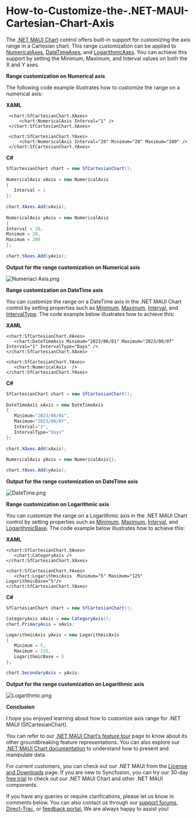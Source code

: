 # How-to-Customize-the-.NET-MAUI-Cartesian-Chart-Axis
The [.NET MAUI Chart]() control offers built-in support for customizing the axis range in a Cartesian chart. This range customization can be applied to [NumericalAxes](https://help.syncfusion.com/cr/maui/Syncfusion.Maui.Charts.NumericalAxis.html?tabs=tabid-1%2Ctabid-13%2Ctabid-11%2Ctabid-3%2Ctabid-7%2Ctabid-5%2Ctabid-9), [DateTimeAxes](), and [LogarithmicAxes](). You can achieve this support by setting the Minimum, Maximum, and Interval values on both the X and Y axes. 

**Range customization on Numerical axis**

The following code example illustrates how to customize the range on a numerical axis:

**XAML**
 ```XAML
  <chart:SfCartesianChart.XAxes>
      <chart:NumericalAxis Interval="1" />
  </chart:SfCartesianChart.XAxes>
  
  <chart:SfCartesianChart.YAxes>
      <chart:NumericalAxis Interval="20" Minimum="20" Maximum="200" />
  </chart:SfCartesianChart.YAxes>
 ```

**C#**
 
 ```C#
SfCartesianChart chart = new SfCartesianChart();
      
NumericalAxis xAxis = new NumericalAxis
{
    Interval = 1
};
       
chart.XAxes.Add(xAxis);
     
NumericalAxis yAxis = new NumericalAxis
{
Interval = 20,
Minimum = 20,
Maximum = 200
};
     
chart.YAxes.Add(yAxis);
 ```


**Output for the range customization on Numerical axis**

![Numeriacl Axis.png](https://support.syncfusion.com/kb/agent/attachment/article/13220/inline?token=eyJhbGciOiJodHRwOi8vd3d3LnczLm9yZy8yMDAxLzA0L3htbGRzaWctbW9yZSNobWFjLXNoYTI1NiIsInR5cCI6IkpXVCJ9.eyJpZCI6IjkwNjIiLCJvcmdpZCI6IjMiLCJpc3MiOiJzdXBwb3J0LnN5bmNmdXNpb24uY29tIn0.UHXVvz7-cYbQlqLX5batyWLFNcvYd4YrKxIfWRDvUos)

**Range customization on  DateTime axis**

You can customize the range on a DateTime axis in the .NET MAUI Chart control by setting properties such as [Minimum](https://help.syncfusion.com/cr/maui/Syncfusion.Maui.Charts.NumericalAxis.html?tabs=tabid-1%2Ctabid-13%2Ctabid-11%2Ctabid-3%2Ctabid-7%2Ctabid-5%2Ctabid-9#Syncfusion_Maui_Charts_NumericalAxis_Minimum), [Maximum](https://help.syncfusion.com/cr/maui/Syncfusion.Maui.Charts.NumericalAxis.html?tabs=tabid-1%2Ctabid-13%2Ctabid-11%2Ctabid-3%2Ctabid-7%2Ctabid-5%2Ctabid-9#Syncfusion_Maui_Charts_NumericalAxis_Maximum), [Interval](https://help.syncfusion.com/cr/maui/Syncfusion.Maui.Charts.NumericalAxis.html?tabs=tabid-1%2Ctabid-13%2Ctabid-11%2Ctabid-3%2Ctabid-7%2Ctabid-5%2Ctabid-9#Syncfusion_Maui_Charts_NumericalAxis_Interval), and [IntervalType](https://help.syncfusion.com/cr/maui/Syncfusion.Maui.Charts.DateTimeAxis.html#Syncfusion_Maui_Charts_DateTimeAxis_IntervalType). The code example below illustrates how to achieve this:

**XAML**

 
 ```XAML
<chart:SfCartesianChart.XAxes>
    <chart:DateTimeAxis Minimum="2023/06/01" Maximum="2023/06/07" Interval="1" IntervalType="Days" />
</chart:SfCartesianChart.XAxes>

<chart:SfCartesianChart.YAxes>
    <chart:NumericalAxis  />
</chart:SfCartesianChart.YAxes>
 ```

**C#**

 
 ```C#
SfCartesianChart chart = new SfCartesianChart();
      
DateTimeAxis xAxis = new DateTimeAxis
{
    Minimum="2023/06/01",
    Maximum="2023/06/07",
    Interval="1",
    IntervalType="Days"
};
       
chart.XAxes.Add(xAxis);
     
NumericalAxis yAxis = new NumericalAxis{};

chart.YAxes.Add(yAxis);
 ```



**Output for the range customization on DateTime axis**

![DateTime.png](https://support.syncfusion.com/kb/agent/attachment/article/13220/inline?token=eyJhbGciOiJodHRwOi8vd3d3LnczLm9yZy8yMDAxLzA0L3htbGRzaWctbW9yZSNobWFjLXNoYTI1NiIsInR5cCI6IkpXVCJ9.eyJpZCI6IjkwNjgiLCJvcmdpZCI6IjMiLCJpc3MiOiJzdXBwb3J0LnN5bmNmdXNpb24uY29tIn0.D912GsnpVxadqo1tpn8yazuXA3ezZiP68TUW8tY6MLQ)

**Range customization on  Logarithmic  axis**

You can customize the range on a Logarithmic axis in the .NET MAUI Chart control by setting properties such as [Minimum](https://help.syncfusion.com/cr/maui/Syncfusion.Maui.Charts.NumericalAxis.html?tabs=tabid-1%2Ctabid-13%2Ctabid-11%2Ctabid-3%2Ctabid-7%2Ctabid-5%2Ctabid-9#Syncfusion_Maui_Charts_NumericalAxis_Minimum), [Maximum](https://help.syncfusion.com/cr/maui/Syncfusion.Maui.Charts.NumericalAxis.html?tabs=tabid-1%2Ctabid-13%2Ctabid-11%2Ctabid-3%2Ctabid-7%2Ctabid-5%2Ctabid-9#Syncfusion_Maui_Charts_NumericalAxis_Maximum), [Interval](https://help.syncfusion.com/cr/maui/Syncfusion.Maui.Charts.NumericalAxis.html?tabs=tabid-1%2Ctabid-13%2Ctabid-11%2Ctabid-3%2Ctabid-7%2Ctabid-5%2Ctabid-9#Syncfusion_Maui_Charts_NumericalAxis_Interval), and [LogarithmicBase](https://help.syncfusion.com/cr/maui/Syncfusion.Maui.Charts.LogarithmicAxis.html#Syncfusion_Maui_Charts_LogarithmicAxis_LogarithmicBase). The code example below illustrates how to achieve this:

**XAML**

 
 ```XAML
<chart:SfCartesianChart.XAxes>
    <chart:CategoryAxis />
</chart:SfCartesianChart.XAxes>

<chart:SfCartesianChart.YAxes>
    <chart:LogarithmicAxis  Minimum="5" Maximum="125"  LogarithmicBase="5"/>
</chart:SfCartesianChart.YAxes>
 ```


**C#**

 
 ```C#
SfCartesianChart chart = new SfCartesianChart();

CategoryAxis xAxis = new CategoryAxis();
chart.PrimaryAxis = xAxis;

LogarithmicAxis yAxis = new LogarithmicAxis
{
    Minimum = 5,
    Maximum = 125,
    LogarithmicBase = 5
};

chart.SecondaryAxis = yAxis;
 ```

**Output for the range customization on Logarithmic  axis**

![Logarithmic.png](https://support.syncfusion.com/kb/agent/attachment/article/13220/inline?token=eyJhbGciOiJodHRwOi8vd3d3LnczLm9yZy8yMDAxLzA0L3htbGRzaWctbW9yZSNobWFjLXNoYTI1NiIsInR5cCI6IkpXVCJ9.eyJpZCI6IjkwNzMiLCJvcmdpZCI6IjMiLCJpc3MiOiJzdXBwb3J0LnN5bmNmdXNpb24uY29tIn0.vCiXSEQ-47uESxMlsUvqVD8uAvMsmxiY4QaOTI8y_sI)


**Conclusion**

I hope you enjoyed learning about how to customize axis range for .NET MAUI (SfCartesianChart).

You can refer to our [.NET MAUI Chart’s feature tour](https://www.syncfusion.com/maui-controls/maui-cartesian-charts) page to know about its other groundbreaking feature representations. You can also explore our [.NET MAUI Chart documentation](https://help.syncfusion.com/maui/cartesian-charts/getting-started) to understand how to present and manipulate data. 

For current customers, you can check out our .NET MAUI from the [License and Downloads](https://www.syncfusion.com/account/downloads) page. If you are new to Syncfusion, you can try our 30-day [free trial](https://www.syncfusion.com/downloads/maui/confirm) to check out our .NET MAUI Chart and other .NET MAUI components.

If you have any queries or require clarifications, please let us know in comments below. You can also contact us through our [support forums](https://www.syncfusion.com/forums), [Direct-Trac](https://support.syncfusion.com/agent/tickets?brandids=all&page=1&filterid=2), or [feedback portal.](https://www.syncfusion.com/feedback/maui?control=sfcartesianchart) We are always happy to assist you!

